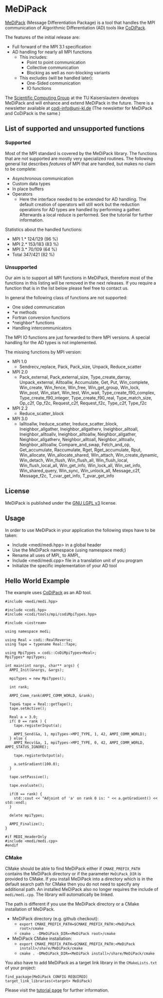 # MeDiPack

[MeDiPack](http://www.scicomp.uni-kl.de/software/medi/) (Message Differentiation Package) is a tool that handles the MPI communication of Algorithmic Differentiation (AD) tools like
[CoDiPack](http://www.scicomp.uni-kl.de/software/codi/).

The features of the initial release are:
  - Full forward of the MPI 3.1 specification
  - AD handling for nearly all MPI functions
    - This includes:
      - Point to point communication
      - Collective communication
      - Blocking as well as non-blocking variants
    - This excludes (will be handled later):
      - One-Sided communication
      - IO functions

The [Scientific Computing Group](http://www.scicomp.uni-kl.de) at the TU Kaiserslautern develops MeDiPack and
will enhance and extend MeDiPack in the future. There is a newsletter available at [codi-info@uni-kl.de](https://lists.uni-kl.de/uni-kl/subscribe/codi-info)
(The newsletter for MeDiPack and CoDiPack is the same.)

## List of supported and unsupported functions

### Supported

Most of the MPI standard is covered by the MeDiPack library. The functions that are not supported are mostly very
specialized routines. The following general list describes *features* of MPI that are handled, but makes no claim to be
complete:
 - Asynchronous communication
 - Custom data types
 - In place buffers
 - Operators
   - Here the interface needed to be extended for AD handling. The default creation of operators will still work but the
     reduction operations for AD types are handled by performing a gather. Afterwards a local reduce is performed.
     See the tutorial for further information.

Statistics about the handled functions:
- MPI 1.* 124/129 (96 %)
- MPI 2.* 153/183 (83 %)
- MPI 3.* 70/109 (64 %)
- Total  347/421 (82 %)

### Unsupported

Our aim is to support all MPI functions in MeDiPack, therefore most of the functions in this listing will be removed
in the next releases. If you require a function that is in the list below please feel free to contact us.

In general the following class of functions are not supported:
 - One sided communication
 - *w methods
 - Fortran conversion functions
 - \*neighbor\* functions
 - Handling intercommunicators

 The MPI IO functions are just forwarded to there MPI versions. A special handling for the AD types is not implemented.

The missing functions by MPI version:
 - MPI 1.0
   - Sendrecv_replace, Pack, Pack_size, Unpack, Reduce_scatter
 - MPI 2.0
   - Pack_external, Pack_external_size, Type_create_darray, Unpack_external, Alltoallw, Accumulate, Get, Put, Win_complete, Win_create, Win_fence, Win_free, Win_get_group, Win_lock, Win_post, Win_start, Win_test, Win_wait, Type_create_f90_complex, Type_create_f90_integer, Type_create_f90_real, Type_match_size, Op_c2f, Op_f2c, Request_c2f, Request_f2c, Type_c2f, Type_f2c
 - MPI 2.2
   - Reduce_scatter_block
 - MPI 3.0
   - Ialltoallw, Ireduce_scatter, Ireduce_scatter_block, Ineighbor_allgather, Ineighbor_allgatherv, Ineighbor_alltoall, Ineighbor_alltoallv, Ineighbor_alltoallw, Neighbor_allgather, Neighbor_allgatherv, Neighbor_alltoall, Neighbor_alltoallv, Neighbor_alltoallw, Compare_and_swap, Fetch_and_op, Get_accumulate, Raccumulate, Rget, Rget_accumulate, Rput, Win_allocate, Win_allocate_shared, Win_attach, Win_create_dynamic, Win_detach, Win_flush, Win_flush_all, Win_flush_local, Win_flush_local_all, Win_get_info, Win_lock_all, Win_set_info, Win_shared_query, Win_sync, Win_unlock_all, Message_c2f, Message_f2c, T_cvar_get_info, T_pvar_get_info

## License

MeDiPack is published under the [GNU LGPL v3](https://www.gnu.org/licenses/lgpl-3.0.html) license.

## Usage

In order to use MeDiPack in your application the following steps have to be taken:
 - Include <medi/medi.hpp> in a global header
 - Use the MeDiPack namespace (using namespace medi;)
 - Rename all uses of MPI_ to AMPI_
 - Include <medi/medi.cpp> file in a translation unit of you program
 - Initialize the specific implementation of your AD tool

## Hello World Example

The example uses [CoDiPack](http://www.scicomp.uni-kl.de/software/codi/) as an AD tool.

~~~
#include <medi/medi.hpp>

#include <codi.hpp>
#include <codi/tools/mpi/codiMpiTypes.hpp>

#include <iostream>

using namespace medi;

using Real = codi::RealReverse;
using Tape = typename Real::Tape;

using MpiTypes = codi::CoDiMpiTypes<Real>;
MpiTypes* mpiTypes;

int main(int nargs, char** args) {
  AMPI_Init(&nargs, &args);

  mpiTypes = new MpiTypes();

  int rank;

  AMPI_Comm_rank(AMPI_COMM_WORLD, &rank);

  Tape& tape = Real::getTape();
  tape.setActive();

  Real a = 3.0;
  if( 0 == rank ) {
    tape.registerInput(a);

    AMPI_Send(&a, 1, mpiTypes->MPI_TYPE, 1, 42, AMPI_COMM_WORLD);
  } else {
    AMPI_Recv(&a, 1, mpiTypes->MPI_TYPE, 0, 42, AMPI_COMM_WORLD, AMPI_STATUS_IGNORE);

    tape.registerOutput(a);

    a.setGradient(100.0);
  }

  tape.setPassive();

  tape.evaluate();

  if(0 == rank) {
    std::cout << "Adjoint of 'a' on rank 0 is: " << a.getGradient() << std::endl;
  }

  delete mpiTypes;

  AMPI_Finalize();
}

#if MEDI_HeaderOnly
#include <medi/medi.cpp>
#endif
~~~

### CMake

CMake should be able to find MeDiPack either if `CMAKE_PREFIX_PATH` contains the MeDiPack directory or if the parameter
`MeDiPack_DIR` is provided to CMake. If you install MeDiPack into a directory which is in the default search path for
CMake then you do not need to specify any additional path. An installed MeDiPack also no longer requires the include of
`medi/medi.cpp`. The library will automatically be linked.

The path is different if you use the MeDiPack directory or a CMake installation of MeDiPack.

 - MeDiPack directory (e.g. github checkout):
   - `export CMAKE_PREFIX_PATH=$CMAKE_PREFIX_PATH:<MeDiPack root>/cmake`
   - `cmake . -DMeDiPack_DIR=<MeDiPack root>/cmake`
 - MeDiPack CMake installation:
   - `export CMAKE_PREFIX_PATH=$CMAKE_PREFIX_PATH:<MeDiPack install>/share/MeDiPack/cmake`
   - `cmake . -DMeDiPack_DIR=<MeDiPack install>/share/MeDiPack/cmake`

You also have to add MeDiPack as a target link library in the `CMakeLists.txt` of your project:
~~~~{.cmake}
find_package(MeDiPack CONFIG REQUIRED)
target_link_libraries(<target> MeDiPack)
~~~~

Please visit the [tutorial page](http://www.scicomp.uni-kl.de/medi/db/d3c/tutorialPage.html) for further information.
